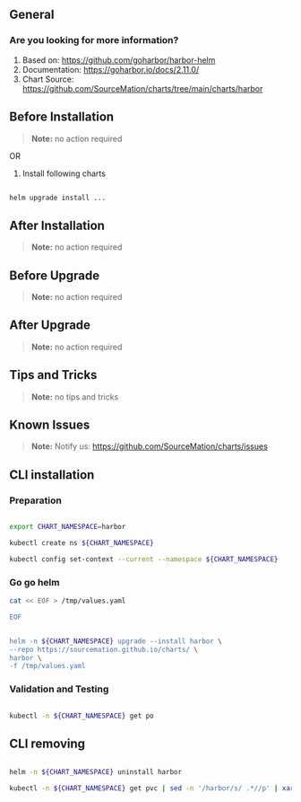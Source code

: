 ## General

### Are you looking for more information?

1. Based on: https://github.com/goharbor/harbor-helm
2. Documentation: https://goharbor.io/docs/2.11.0/
3. Chart Source: https://github.com/SourceMation/charts/tree/main/charts/harbor


## Before Installation


> **Note:**
> no action required

OR
1. Install following charts

```bash 

helm upgrade install ...

```

## After Installation

> **Note:**
> no action required

## Before Upgrade

> **Note:**
> no action required

## After Upgrade

> **Note:**
> no action required


## Tips and Tricks

> **Note:**
> no tips and tricks


## Known Issues

> **Note:**
> Notify us: https://github.com/SourceMation/charts/issues


## CLI installation

### Preparation

```bash

export CHART_NAMESPACE=harbor

kubectl create ns ${CHART_NAMESPACE}

kubectl config set-context --current --namespace ${CHART_NAMESPACE}

```

### Go go helm

``` bash
cat << EOF > /tmp/values.yaml

EOF 


helm -n ${CHART_NAMESPACE} upgrade --install harbor \
--repo https://sourcemation.github.io/charts/ \
harbor \
-f /tmp/values.yaml

```

### Validation and Testing

```bash

kubectl -n ${CHART_NAMESPACE} get po

```

## CLI removing

```bash

helm -n ${CHART_NAMESPACE} uninstall harbor

kubectl -n ${CHART_NAMESPACE} get pvc | sed -n '/harbor/s/ .*//p' | xargs kubectl delete pvc -n ${CHART_NAMESPACE}

```

